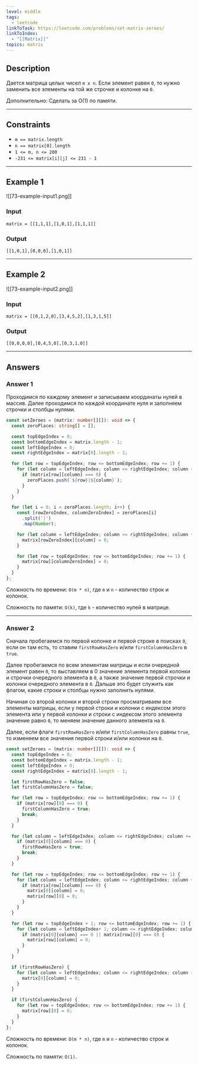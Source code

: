 ```yaml
---
level: middle
tags:
  - leetcode
linkToTask: https://leetcode.com/problems/set-matrix-zeroes/
linkToIndex:
  - "[[Matrix]]"
topics: matrix
---
```

## Description

Дается матрица целых чисел `m x n`. Если элемент равен `0`, то нужно заменить все элементы на той же строчке и колонке на `0`.

Дополнительно: Сделать за O(1) по памяти.

---
## Constraints

- `m == matrix.length`
- `n == matrix[0].length`
- `1 <= m, n <= 200`
- `-231 <= matrix[i][j] <= 231 - 1`

---
## Example 1

![[73-example-input1.png]]
### Input

```
matrix = [[1,1,1],[1,0,1],[1,1,1]]
```
### Output

```
[[1,0,1],[0,0,0],[1,0,1]]
```

---
## Example 2

![[73-example-input2.png]]
### Input

```
matrix = [[0,1,2,0],[3,4,5,2],[1,3,1,5]]
```
### Output

```
[[0,0,0,0],[0,4,5,0],[0,3,1,0]]
```

---
## Answers

### Answer 1

Проходимся по каждому элемент и записываем координаты нулей в массив.
Далее проходимся по каждой координате нуля и заполняем строчки и столбцы нулями.

```typescript
const setZeroes = (matrix: number[][]): void => {
  const zeroPlaces: string[] = [];

  const topEdgeIndex = 0;
  const bottomEdgeIndex = matrix.length - 1;
  const leftEdgeIndex = 0;
  const rightEdgeIndex = matrix[0].length - 1;

  for (let row = topEdgeIndex; row <= bottomEdgeIndex; row += 1) {
    for (let column = leftEdgeIndex; column <= rightEdgeIndex; column += 1) {
      if (matrix[row][column] === 0) {
        zeroPlaces.push(`${row}|${column}`);
      }
    }
  }

  for (let i = 0; i < zeroPlaces.length; i++) {
    const [rowZeroIndex, columnZeroIndex] = zeroPlaces[i]
      .split('|')
      .map(Number);

    for (let column = leftEdgeIndex; column <= rightEdgeIndex; column += 1) {
      matrix[rowZeroIndex][column] = 0;
    }

    for (let row = topEdgeIndex; row <= bottomEdgeIndex; row += 1) {
      matrix[row][columnZeroIndex] = 0;
    }
  }
};
```

Сложность по времени: `O(m * n)`, где `m` и `n` - количество строк и колонок.

Сложность по памяти: `O(k)`, где `k` - количество нулей в матрице.

---
### Answer 2

Сначала пробегаемся по первой колонке и первой строке в поисках `0`, если он там есть, то ставим `firstRowHasZero` и/или `firstColumnHasZero` в `true`.

Далее пробегаемся по всем элементам матрицы и если очередной элемент равен `0`, то выставляем в 0 значение элемента первой колонки и строчки очередного элемента в `0`, а также значение первой строчки и колонки очередного элемента в `0`. Дальше это будет служить как флагом, какие строки и столбцы нужно заполнить нулями.

Начиная со второй колонки и второй строки просматриваем все элементы матрицы, если у первой строки и колонки с индексом этого элемента или у первой колонки и строки с индексом этого элемента значение равно `0`, то меняем значение данного элемента на `0`.

Далее, если флаги `firstRowHasZero` и/или `firstColumnHasZero` равны `true`, то изменяем все значения первой строки и/или колонки на `0`.

```typescript
const setZeroes = (matrix: number[][]): void => {
  const topEdgeIndex = 0;
  const bottomEdgeIndex = matrix.length - 1;
  const leftEdgeIndex = 0;
  const rightEdgeIndex = matrix[0].length - 1;

  let firstRowHasZero = false;
  let firstColumnHasZero = false;

  for (let row = topEdgeIndex; row <= bottomEdgeIndex; row += 1) {
    if (matrix[row][0] === 0) {
      firstColumnHasZero = true;
      break;
    } 
  }

  for (let column = leftEdgeIndex; column <= rightEdgeIndex; column += 1) {
    if (matrix[0][column] === 0) {
      firstRowHasZero = true;
      break;
    }
  }

  for (let row = topEdgeIndex; row <= bottomEdgeIndex; row += 1) {
    for (let column = leftEdgeIndex; column <= rightEdgeIndex; column += 1) {
      if (matrix[row][column] === 0) {
        matrix[0][column] = 0;
        matrix[row][0] = 0;
      }
    }
  }

  for (let row = topEdgeIndex + 1; row <= bottomEdgeIndex; row += 1) {
    for (let column = leftEdgeIndex+ 1; column <= rightEdgeIndex; column += 1) {
      if (matrix[0][column] === 0 || matrix[row][0] === 0) {
        matrix[row][column] = 0;
      }
    }
  }

  if (firstRowHasZero) {
    for (let column = leftEdgeIndex; column <= rightEdgeIndex; column += 1) {
      matrix[0][column] = 0;
    }
  }

  if (firstColumnHasZero) {
    for (let row = topEdgeIndex; row <= bottomEdgeIndex; row += 1) {
      matrix[row][0] = 0;
    }
  }
};
```

Сложность по времени: `O(m * n)`, где `m` и `n` - количество строк и колонок.

Сложность по памяти: `O(1)`.

